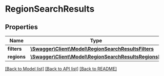 # RegionSearchResults

## Properties
Name | Type | Description | Notes
------------ | ------------- | ------------- | -------------
**filters** | [**\Swagger\Client\Model\RegionSearchResultsFilters**](RegionSearchResultsFilters.md) |  | [optional] 
**regions** | [**\Swagger\Client\Model\RegionSearchResultsRegions[]**](RegionSearchResultsRegions.md) |  | 

[[Back to Model list]](../README.md#documentation-for-models) [[Back to API list]](../README.md#documentation-for-api-endpoints) [[Back to README]](../README.md)


